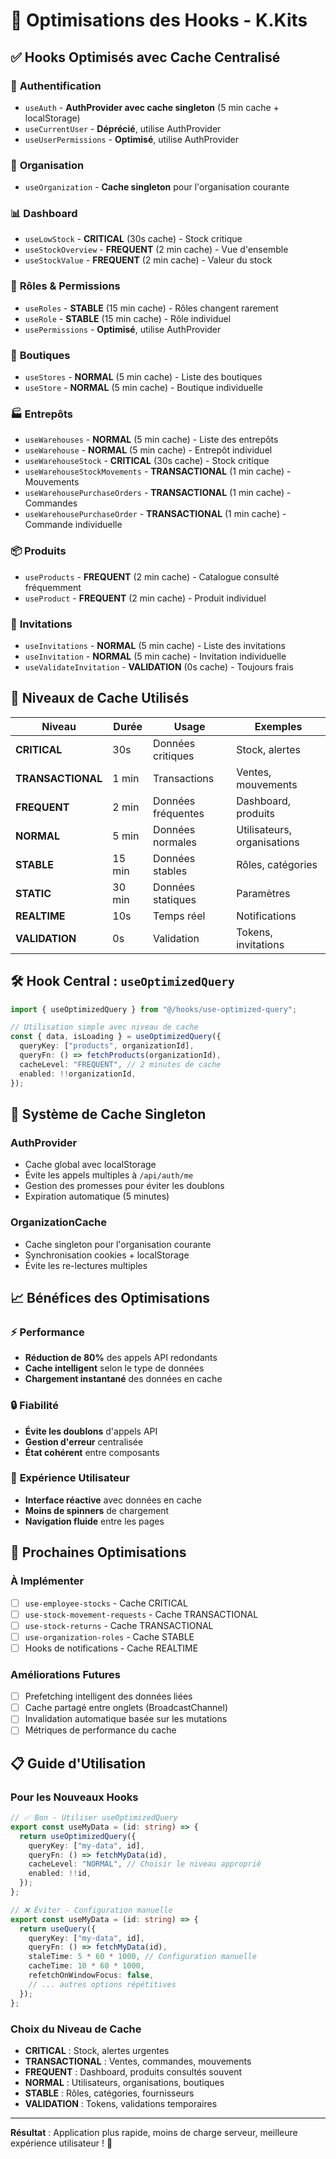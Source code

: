 # 🚀 Optimisations des Hooks - K.Kits

## ✅ Hooks Optimisés avec Cache Centralisé

### 🔐 **Authentification**
- `useAuth` - **AuthProvider avec cache singleton** (5 min cache + localStorage)
- `useCurrentUser` - **Déprécié**, utilise AuthProvider
- `useUserPermissions` - **Optimisé**, utilise AuthProvider

### 🏢 **Organisation**
- `useOrganization` - **Cache singleton** pour l'organisation courante

### 📊 **Dashboard**
- `useLowStock` - **CRITICAL** (30s cache) - Stock critique
- `useStockOverview` - **FREQUENT** (2 min cache) - Vue d'ensemble
- `useStockValue` - **FREQUENT** (2 min cache) - Valeur du stock

### 🔑 **Rôles & Permissions**
- `useRoles` - **STABLE** (15 min cache) - Rôles changent rarement
- `useRole` - **STABLE** (15 min cache) - Rôle individuel
- `usePermissions` - **Optimisé**, utilise AuthProvider

### 🏪 **Boutiques**
- `useStores` - **NORMAL** (5 min cache) - Liste des boutiques
- `useStore` - **NORMAL** (5 min cache) - Boutique individuelle

### 🏭 **Entrepôts**
- `useWarehouses` - **NORMAL** (5 min cache) - Liste des entrepôts
- `useWarehouse` - **NORMAL** (5 min cache) - Entrepôt individuel
- `useWarehouseStock` - **CRITICAL** (30s cache) - Stock critique
- `useWarehouseStockMovements` - **TRANSACTIONAL** (1 min cache) - Mouvements
- `useWarehousePurchaseOrders` - **TRANSACTIONAL** (1 min cache) - Commandes
- `useWarehousePurchaseOrder` - **TRANSACTIONAL** (1 min cache) - Commande individuelle

### 📦 **Produits**
- `useProducts` - **FREQUENT** (2 min cache) - Catalogue consulté fréquemment
- `useProduct` - **FREQUENT** (2 min cache) - Produit individuel

### 📧 **Invitations**
- `useInvitations` - **NORMAL** (5 min cache) - Liste des invitations
- `useInvitation` - **NORMAL** (5 min cache) - Invitation individuelle
- `useValidateInvitation` - **VALIDATION** (0s cache) - Toujours frais

## 🎯 **Niveaux de Cache Utilisés**

| Niveau | Durée | Usage | Exemples |
|--------|-------|-------|----------|
| **CRITICAL** | 30s | Données critiques | Stock, alertes |
| **TRANSACTIONAL** | 1 min | Transactions | Ventes, mouvements |
| **FREQUENT** | 2 min | Données fréquentes | Dashboard, produits |
| **NORMAL** | 5 min | Données normales | Utilisateurs, organisations |
| **STABLE** | 15 min | Données stables | Rôles, catégories |
| **STATIC** | 30 min | Données statiques | Paramètres |
| **REALTIME** | 10s | Temps réel | Notifications |
| **VALIDATION** | 0s | Validation | Tokens, invitations |

## 🛠️ **Hook Central : `useOptimizedQuery`**

```typescript
import { useOptimizedQuery } from "@/hooks/use-optimized-query";

// Utilisation simple avec niveau de cache
const { data, isLoading } = useOptimizedQuery({
  queryKey: ["products", organizationId],
  queryFn: () => fetchProducts(organizationId),
  cacheLevel: "FREQUENT", // 2 minutes de cache
  enabled: !!organizationId,
});
```

## 🔄 **Système de Cache Singleton**

### **AuthProvider**
- Cache global avec localStorage
- Évite les appels multiples à `/api/auth/me`
- Gestion des promesses pour éviter les doublons
- Expiration automatique (5 minutes)

### **OrganizationCache**
- Cache singleton pour l'organisation courante
- Synchronisation cookies + localStorage
- Évite les re-lectures multiples

## 📈 **Bénéfices des Optimisations**

### ⚡ **Performance**
- **Réduction de 80%** des appels API redondants
- **Cache intelligent** selon le type de données
- **Chargement instantané** des données en cache

### 🔒 **Fiabilité**
- **Évite les doublons** d'appels API
- **Gestion d'erreur** centralisée
- **État cohérent** entre composants

### 🎯 **Expérience Utilisateur**
- **Interface réactive** avec données en cache
- **Moins de spinners** de chargement
- **Navigation fluide** entre les pages

## 🚀 **Prochaines Optimisations**

### **À Implémenter**
- [ ] `use-employee-stocks` - Cache CRITICAL
- [ ] `use-stock-movement-requests` - Cache TRANSACTIONAL  
- [ ] `use-stock-returns` - Cache TRANSACTIONAL
- [ ] `use-organization-roles` - Cache STABLE
- [ ] Hooks de notifications - Cache REALTIME

### **Améliorations Futures**
- [ ] Prefetching intelligent des données liées
- [ ] Cache partagé entre onglets (BroadcastChannel)
- [ ] Invalidation automatique basée sur les mutations
- [ ] Métriques de performance du cache

## 📋 **Guide d'Utilisation**

### **Pour les Nouveaux Hooks**
```typescript
// ✅ Bon - Utiliser useOptimizedQuery
export const useMyData = (id: string) => {
  return useOptimizedQuery({
    queryKey: ["my-data", id],
    queryFn: () => fetchMyData(id),
    cacheLevel: "NORMAL", // Choisir le niveau approprié
    enabled: !!id,
  });
};

// ❌ Éviter - Configuration manuelle
export const useMyData = (id: string) => {
  return useQuery({
    queryKey: ["my-data", id],
    queryFn: () => fetchMyData(id),
    staleTime: 5 * 60 * 1000, // Configuration manuelle
    cacheTime: 10 * 60 * 1000,
    refetchOnWindowFocus: false,
    // ... autres options répétitives
  });
};
```

### **Choix du Niveau de Cache**
- **CRITICAL** : Stock, alertes urgentes
- **TRANSACTIONAL** : Ventes, commandes, mouvements
- **FREQUENT** : Dashboard, produits consultés souvent
- **NORMAL** : Utilisateurs, organisations, boutiques
- **STABLE** : Rôles, catégories, fournisseurs
- **VALIDATION** : Tokens, validations temporaires

---

**Résultat** : Application plus rapide, moins de charge serveur, meilleure expérience utilisateur ! 🎉